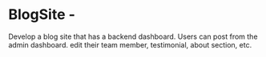 # BlogSite -
Develop a blog site that has a backend dashboard. Users can post from the admin dashboard. edit their team member, testimonial, about section, etc.
